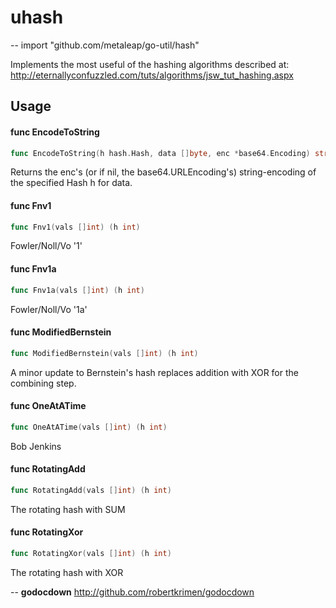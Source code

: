 # uhash
--
    import "github.com/metaleap/go-util/hash"

Implements the most useful of the hashing algorithms described at:
http://eternallyconfuzzled.com/tuts/algorithms/jsw_tut_hashing.aspx

## Usage

#### func  EncodeToString

```go
func EncodeToString(h hash.Hash, data []byte, enc *base64.Encoding) string
```
Returns the enc's (or if nil, the base64.URLEncoding's) string-encoding of the
specified Hash h for data.

#### func  Fnv1

```go
func Fnv1(vals []int) (h int)
```
Fowler/Noll/Vo '1'

#### func  Fnv1a

```go
func Fnv1a(vals []int) (h int)
```
Fowler/Noll/Vo '1a'

#### func  ModifiedBernstein

```go
func ModifiedBernstein(vals []int) (h int)
```
A minor update to Bernstein's hash replaces addition with XOR for the combining
step.

#### func  OneAtATime

```go
func OneAtATime(vals []int) (h int)
```
Bob Jenkins

#### func  RotatingAdd

```go
func RotatingAdd(vals []int) (h int)
```
The rotating hash with SUM

#### func  RotatingXor

```go
func RotatingXor(vals []int) (h int)
```
The rotating hash with XOR

--
**godocdown** http://github.com/robertkrimen/godocdown
